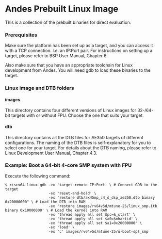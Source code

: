 Andes Prebuilt Linux Image
==========================

This is a collection of the prebuilt binaries for direct evaluation.

### Prerequisites

Make sure the platform has been set up as a target, and you can access it with a TCP connection. I.e. an IP:Port pair. For instructions on setting up a target, please refer to BSP User Manual, Chapter 6.

Also make sure that you have an appropriate toolchain for Linux development from Andes.  You will need gdb to load these binaries to the target.

### Linux image and DTB folders

#### images

This directory contains four different versions of Linux images for 32-/64-bit targets with or without FPU. Choose the one that suits your target.

#### dtb
This directory contains all the DTB files for AE350 targets of different configurations. The naming of the DTB files is self-explanatory for you to select one for your target. For details about the DTB naming, please refer to Linux Development User Manual, Chapter 4.3.

### Example: Boot a 64-bit 4-core SMP system with FPU

Execute the following command:
```
$ riscv64-linux-gdb -ex 'target remote IP:Port' \ # Connect GDB to the target
                    -ex 'reset-and-hold' \
                    -ex 'restore dtb/ax45mp_c4_d_dsp_ae350.dtb binary 0x20000000" \ # Load the DTB into RAM
                    -ex 'restore images/rv64v5d/mtune-25/linux_smp.itb binary 0x10000000' \ # Load the kernel into RAM
                    -ex 'thread apply all set $pc=&_start' \
                    -ex 'thread apply all set $a0=$mhartid' \
                    -ex 'thread apply all set $a1=0x20000000' \
                    -ex 'load' \
                    -ex 'c' images/rv64v5d/mtune-25/u-boot-spl_smp
```
